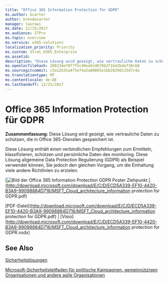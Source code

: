 ```yaml
---
title: "Office 365 Information Protection für GDPR"
ms.author: bcarter
author: brendacarter
manager: laurawi
ms.date: 12/15/2017
ms.audience: ITPro
ms.topic: overview
ms.service: o365-solutions
localization_priority: Priority
ms.custom: Strat_O365_Enterprise
ms.assetid: 
description: "Diese Lösung wird gezeigt, wie vertrauliche Daten zu schützen, die in Office 365-Diensten gespeichert ist."
ms.openlocfilehash: 208134e78f7f5c40ee61d678b2f1b42bde738c68
ms.sourcegitcommit: c5a12b35a475ef4a5a80085e1bb2829d115d7c4a
ms.translationtype: MT
ms.contentlocale: de-DE
ms.lasthandoff: 12/15/2017
---
```

# <a name="office-365-information-protection-for-gdpr"></a>Office 365 Information Protection für GDPR

 **Zusammenfassung:** Diese Lösung wird gezeigt, wie vertrauliche Daten zu schützen, die in Office 365-Diensten gespeichert ist.
  
Diese Lösung enthält einen verbindlichen Empfehlungen zum Ermitteln, klassifizieren, schützen und persönliche Daten des monitoring. Diese Lösung allgemeine Data Protection Regulierung (GDPR) als Beispiel verwendet können, Sie jedoch den gleichen Vorgang, um die Einhaltung viele andere Richtlinien zu erzielen.

[![Bild der Office 365 Information Protection GDPR Poster Ziehpunkt.](images/InfoProtectGDPR_Poster/o365infoprotectforgdpr_thumb.png)](http://download.microsoft.com/download/E/C/D/ECD5A339-EF10-4420-B3A9-99098884D716/MSFT_Cloud_architecture_information protection for GDPR.pdf)
  
[PDF-Datei](http://download.microsoft.com/download/E/C/D/ECD5A339-EF10-4420-B3A9-99098884D716/MSFT_Cloud_architecture_information protection for GDPR.pdf)  | [Visio](http://download.microsoft.com/download/E/C/D/ECD5A339-EF10-4420-B3A9-99098884D716/MSFT_Cloud_architecture_information protection for GDPR.vsdx)
  

## <a name="see-also"></a>See Also

[Sicherheitslösungen](security-solutions.md)
  
[Microsoft-Sicherheitsleitfaden für politische Kampagnen, gemeinnützigen Organisationen und andere agile Organisationen](microsoft-security-guidance-for-political-campaigns-nonprofits-and-other-agile-o.md)





